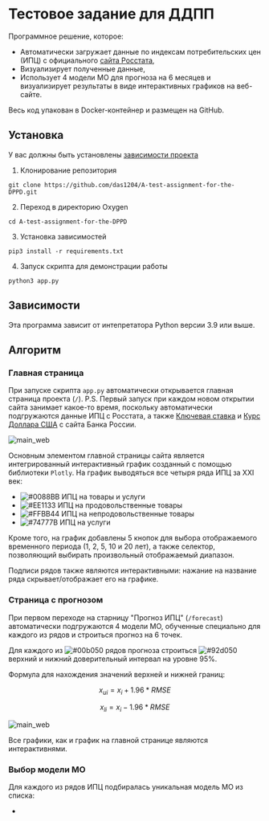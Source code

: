 # Тестовое задание для ДДПП
Программное решение, которое:
* Автоматически загружает данные по индексам потребительских цен (ИПЦ) с официального [сайта Росстата](https://rosstat.gov.ru/statistics/price#),
* Визуализирует полученные данные,
* Использует 4 модели МО для прогноза на 6 месяцев и визуализирует результаты в виде интерактивных графиков на веб-сайте.

Весь код упакован в Docker-контейнер и размещен на GitHub.
<!-- описание репозитория -->

<!--Блок информации о репозитории в бейджах-->

<!--Установка-->
## Установка
У вас должны быть установлены [зависимости проекта](https://github.com/das1204/A-test-assignment-for-the-DPPD#зависимости)

1. Клонирование репозитория 

```git clone https://github.com/das1204/A-test-assignment-for-the-DPPD.git```

2. Переход в директорию Oxygen

```cd A-test-assignment-for-the-DPPD```

3. Установка зависимостей

```pip3 install -r requirements.txt```

4. Запуск скрипта для демонстрации работы

```python3 app.py```


<!--зависимости-->
## Зависимости
Эта программа зависит от интепретатора Python версии 3.9 или выше.

<!--Логика работы-->
## Алгоритм

### Главная страница

При запуске скрипта ```app.py``` автоматически открывается главная страница проекта (```/```).
P.S. Первый запуск при каждом новом открытии сайта занимает какое-то время, поскольку автоматически подгружаются данные ИПЦ с Росстата, а также [Ключевая ставка](https://cbr.ru/hd_base/KeyRate/?UniDbQuery.Posted=True) и [Курс Доллара США](https://cbr.ru/currency_base/dynamics/?UniDbQuery.Posted=True&UniDbQuery.so=0&UniDbQuery.mode=1&UniDbQuery.date_req1=&UniDbQuery.date_req2=&UniDbQuery.VAL_NM_RQ=R01235) с сайта Банка России.

![main_web](./img/main_web.png)

Основным элементом главной страницы сайта является интегрированный интерактивный график созданный с помощью библиотеки ```Plotly```.
На график выводяться все четыря ряда ИПЦ за XXI век:
* ![#0088BB](https://placehold.co/15x15/0088BB/0088BB.png) ИПЦ на товары и услуги 
* ![#EE1133](https://placehold.co/15x15/EE1133/EE1133.png) ИПЦ на продовольственные товары 
* ![#FFBB44](https://placehold.co/15x15/FFBB44/FFBB44.png) ИПЦ на непродовольственные товары 
* ![#74777B](https://placehold.co/15x15/74777B/74777B.png) ИПЦ на услуги

Кроме того, на график добавлены 5 кнопок для выбора отображаемого временного периода (1, 2, 5, 10 и 20 лет), а также селектор, позволяющий выбирать произвольный отображаемый диапазон.

Подписи рядов также являются интерактивными: нажание на название ряда скрывает/отображает его на графике.

### Страница с прогнозом

При первом переходе на старницу "Прогноз ИПЦ" (```/forecast```) автоматически подгружаются 4 модели МО, обученные специально для каждого из рядов и строиться прогноз на 6 точек.

Для каждого из ![#00b050](https://placehold.co/15x15/00b050/00b050.png) рядов прогноза строиться ![#92d050](https://placehold.co/15x15/92d050/92d050.png) верхний и нижний доверительный интервал на уровне 95%.

Формула для нахождения значений верхней и нижней границ:

$$x_{ui} = x_i + 1.96 * RMSE$$

$$x_{li} = x_i - 1.96 * RMSE$$

![main_web](./img/forecast_web.png)

Все графики, как и график на главной странице являются интерактивнями.

### Выбор модели МО

Для каждого из рядов ИПЦ подбиралась уникальная модель МО из списка:
* ``````



